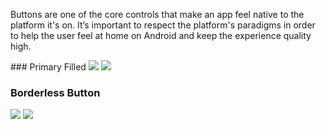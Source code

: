 Buttons are one of the core controls that make an app feel native to the platform it's on. It’s important to respect the platform's paradigms in order to help the user feel at home on Android and keep the experience quality high.

<DisplayToggle onText="Dark" offText="Light" label="Theme Switcher">
### Primary Filled

<img className="off" src="https://static2.sharepointonline.com/files/fabric/fabric-website/images/controls/android/updated/img_button_01_primaryfilled_light.png?text=LightMode" />
<img className="on" src="https://static2.sharepointonline.com/files/fabric/fabric-website/images/controls/android/updated/img_button_01_primaryfilled_dark.png?text=DarkMode" />

### Borderless Button

<img className="off" src="https://static2.sharepointonline.com/files/fabric/fabric-website/images/controls/android/updated/img_button_02_borderless_light.png?text=LightMode" />
<img className="on" src="https://static2.sharepointonline.com/files/fabric/fabric-website/images/controls/android/updated/img_button_02_borderless_dark.png?text=DarkMode" />

</DisplayToggle>
